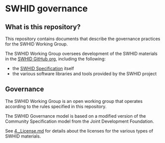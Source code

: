 # SWHID governance

## What is this repository?

This repository contains documents that describe the governance practices for the SWHID Working Group.

The SWHID Working Group oversees development of the SWHID materials in the [SWHID GitHub org](https://github.com/swhid), including the following:
* the [SWHID Specification](https://github.com/swhid/specification) itself
* the various software libraries and tools provided by the SWHID project

## Governance

The SWHID Working Group is an open working group that operates according to the rules specified in this repository.

The SWHID Governance model is based on a modified version of the Community Specification model from the Joint Development Foundation.

See [4.\_License.md](4._License.md) for details about the licenses for the various types of SWHID materials.
